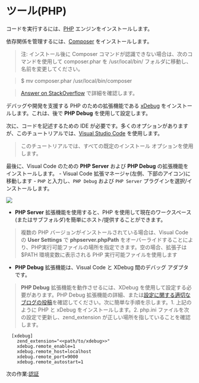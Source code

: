 # ツール(PHP)

コードを実行するには、[PHP](http://php.net/downloads.php) エンジンをインストールします。 

依存関係を管理するには、[Composer](https://getcomposer.org/download/) をインストールします。 

>注: インストール後に Composer コマンドが認識できない場合は、次のコマンドを使用して composer.phar を /usr/local/bin/ フォルダに移動し、名前を変更してください。 

>$ mv composer.phar /usr/local/bin/composer 

> [Answer on StackOverflow](https://stackoverflow.com/questions/25018894/osx-bash-composer-command-not-found) で詳細を確認します。
  
 デバッグや開発を支援する PHP のための拡張機能である [xDebug](https://xdebug.org/index.php) をインストールします。これは、後で **PHP Debug** を使用して設定します。

次に、コードを記述するための IDE が必要です。多くのオプションがありますが、このチュートリアルでは、[Visual Studio Code](https://code.visualstudio.com/) を使用します。

> このチュートリアルでは、すべての既定のインストール オプションを使用します。

最後に、Visual Code のための **PHP Server** および **PHP Debug** の拡張機能をインストールします。 - Visual Code 拡張マネージャ(左側、下部のアイコン)に移動します - `PHP` と入力し、`PHP Debug` および `PHP Server` プラグインを選択/インストールします。

![](_media/php/vs_code_extension.png) 

- **PHP Server** 拡張機能を使用すると、PHP を使用して現在のワークスペース(またはサブフォルダ)を簡単にホスト/提供することができます。
> 複数の PHP バージョンがインストールされている場合は、Visual Code の **User Settings** で **phpserver.phpPath** をオーバーライドすることにより、PHP実行可能ファイルの場所を指定できます。空の場合、拡張子は $PATH 環境変数に表示される PHP 実行可能ファイルを使用します
 

- **PHP Debug** 拡張機能は、Visual Code と XDebug 間のデバッグ アダプタです。 
> **PHP Debug** 拡張機能を動作させるには、XDebug を使用して設定する必要があります。PHP Debug 拡張機能の詳細、または[設定に関する適切なブログの投稿](https://blogs.msdn.microsoft.com/nicktrog/2016/02/11/configuring-visual-studio-code-for-php-development/)を確認してください。次に簡単な手順を示します。1\. 上記のように PHP と xDebug をインストールします。2\. php.ini ファイルを次の設定で更新し、zend_extension が正しい場所を指していることを確認します。

      [xdebug]
        zend_extension="<<path/to/xdebug>>"
        xdebug.remote_enable=1
        xdebug.remote_host=localhost
        xdebug.remote_port=9000
        xdebug.remote_autostart=1


次の作業:[認証](/ja-JP/oauth/)